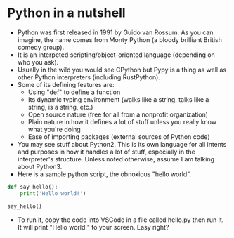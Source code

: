 # Python in a nutshell
* Python was first released in 1991 by Guido van Rossum. As you can imagine, the name comes from Monty Python (a bloody brilliant British comedy group).
* It is an interpeted scripting/object-oriented language (depending on who you ask).
* Usually in the wild you would see CPython but Pypy is a thing as well as other Python interpreters (including RustPython).
* Some of its defining features are:
    * Using "def" to define a function
    * Its dynamic typing environment (walks like a string, talks like a string, is a string, etc.)
    * Open source nature (free for all from a nonprofit organization)
    * Plain nature in how it defines a lot of stuff unless you really know what you're doing
    * Ease of importing packages (external sources of Python code)
* You may see stuff about Python2. This is its own language for all intents and purposes in how it handles a lot of stuff, especially in the interpreter's structure. Unless noted otherwise, assume I am talking about Python3.
* Here is a sample python script, the obnoxious "hello world".
```python
def say_hello():
    print('Hello world!')

say_hello()
```
* To run it, copy the code into VSCode in a file called hello.py then run it. It will print "Hello world!" to your screen. Easy right?
